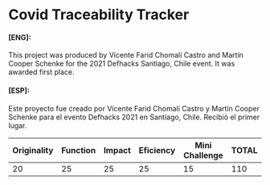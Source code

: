 Covid Traceability Tracker
======

#### [ENG]:
This project was produced by Vicente Farid Chomalí Castro and Martín Cooper Schenke for the 2021 Defhacks Santiago, Chile event. It was awarded first place.

#### [ESP]:
Este proyecto fue creado por Vicente Farid Chomalí Castro y Martín Cooper Schenke para el evento Defhacks 2021 en Santiago, Chile. Recibió el primer lugar.


Originality   | Function     | Impact        | Eficiency     | Mini Challenge| TOTAL         |
------------- | -------------| ------------- | ------------- | ------------- | ------------- |
20            | 25           | 25            | 25            | 15            | 110           |

